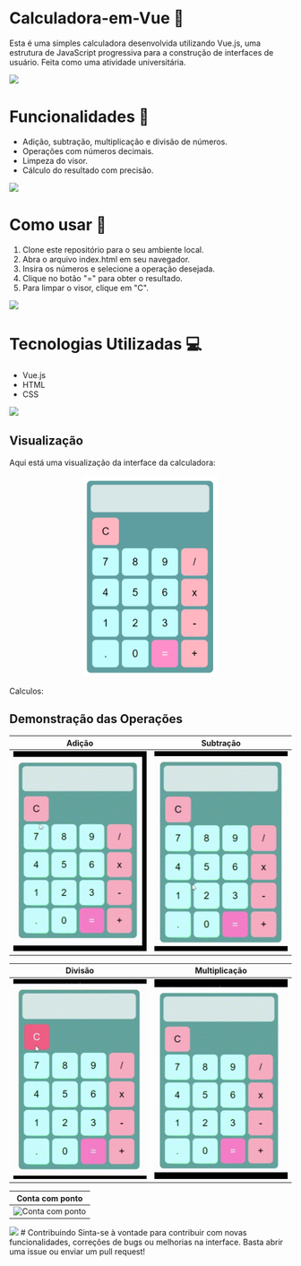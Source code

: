# Calculadora-em-Vue 🧮

Esta é uma simples calculadora desenvolvida utilizando Vue.js, uma estrutura de JavaScript progressiva para a construção de interfaces de usuário.
Feita como uma atividade  universitária. 

<img src="https://user-images.githubusercontent.com/73097560/115834477-dbab4500-a447-11eb-908a-139a6edaec5c.gif">

# Funcionalidades 🔣
* Adição, subtração, multiplicação e divisão de números.
* Operações com números decimais.
* Limpeza do visor.
* Cálculo do resultado com precisão.

<img src="https://user-images.githubusercontent.com/73097560/115834477-dbab4500-a447-11eb-908a-139a6edaec5c.gif">

# Como usar 📱
1. Clone este repositório para o seu ambiente local.
2. Abra o arquivo index.html em seu navegador.
3. Insira os números e selecione a operação desejada.
4. Clique no botão "=" para obter o resultado.
5. Para limpar o visor, clique em "C".

<img src="https://user-images.githubusercontent.com/73097560/115834477-dbab4500-a447-11eb-908a-139a6edaec5c.gif">

# Tecnologias Utilizadas 💻
* Vue.js
* HTML
* CSS

<img src="https://user-images.githubusercontent.com/73097560/115834477-dbab4500-a447-11eb-908a-139a6edaec5c.gif">

## Visualização

Aqui está uma visualização da interface da calculadora:
<p align="center">
<img src="/imagens/calc.png" width="240px" height="360px"> 
</p>

Calculos: 
## Demonstração das Operações

| Adição | Subtração |
|--------|------------|
| ![Adição](/imagens/soma.gif) | ![Subtração](/imagens/menos.gif) |

| Divisão | Multiplicação |
|---------|---------------|
| ![Divisão](/imagens/div.gif) | ![Multiplicação](/imagens/multi.gif) |

| Conta com ponto |
|-----------------|
| ![Conta com ponto](/imagens/ponto.gif) |


<img src="https://user-images.githubusercontent.com/73097560/115834477-dbab4500-a447-11eb-908a-139a6edaec5c.gif">
# Contribuindo 
Sinta-se à vontade para contribuir com novas funcionalidades, correções de bugs ou melhorias na interface. Basta abrir uma issue ou enviar um pull request!
